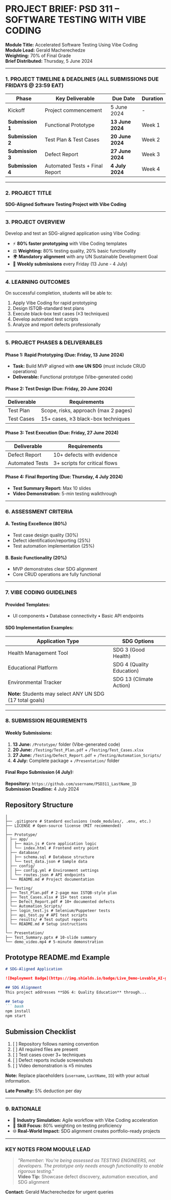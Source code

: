# PROJECT BRIEF: PSD 311 – SOFTWARE TESTING WITH VIBE CODING  
**Module Title:** Accelerated Software Testing Using Vibe Coding  
**Module Lead:** Gerald Macherechedze  
**Weighting:** 70% of Final Grade  
**Brief Distributed:** Thursday, 5 June 2024  

---

### 1. PROJECT TIMELINE & DEADLINES (ALL SUBMISSIONS DUE FRIDAYS @ 23:59 EAT)  
| Phase         | Key Deliverable                  | Due Date       | Duration      | 
|---------------|----------------------------------|----------------|---------------|
| Kickoff       | Project commencement             | 5 June 2024    | -             |
| **Submission 1** | Functional Prototype          | **13 June 2024** | Week 1        |
| **Submission 2** | Test Plan & Test Cases        | **20 June 2024** | Week 2        |
| **Submission 3** | Defect Report                 | **27 June 2024** | Week 3        |
| **Submission 4** | Automated Tests + Final Report| **4 July 2024**  | Week 4        |

---

### 2. PROJECT TITLE  
**SDG-Aligned Software Testing Project with Vibe Coding**  

---

### 3. PROJECT OVERVIEW  
Develop and test an SDG-aligned application using Vibe Coding:  
- ⚡ **80% faster prototyping** with Vibe Coding templates  
- ⚖️ **Weighting:** 80% testing quality, 20% basic functionality  
- 🌍 **Mandatory alignment** with any UN Sustainable Development Goal  
- 📅 **Weekly submissions** every Friday (13 June - 4 July)  

---

### 4. LEARNING OUTCOMES  
On successful completion, students will be able to:  
1. Apply Vibe Coding for rapid prototyping  
2. Design ISTQB-standard test plans  
3. Execute black-box test cases (≥3 techniques)  
4. Develop automated test scripts  
5. Analyze and report defects professionally  

---

### 5. PROJECT PHASES & DELIVERABLES  
#### **Phase 1: Rapid Prototyping (Due: Friday, 13 June 2024)**  
- **Task:** Build MVP aligned with **one UN SDG** (must include CRUD operations)  
- **Deliverable:** Functional prototype (Vibe-generated code)  

#### **Phase 2: Test Design (Due: Friday, 20 June 2024)**  
| Deliverable    | Requirements                          |
|----------------|---------------------------------------|
| Test Plan      | Scope, risks, approach (max 2 pages)  |
| Test Cases     | 15+ cases, ≥3 black-box techniques    |

#### **Phase 3: Test Execution (Due: Friday, 27 June 2024)**  
| Deliverable    | Requirements                          |
|----------------|---------------------------------------|
| Defect Report  | 10+ defects with evidence             |
| Automated Tests| 3+ scripts for critical flows         |

#### **Phase 4: Final Reporting (Due: Thursday, 4 July 2024)**  
- **Test Summary Report:** Max 10 slides  
- **Video Demonstration:** 5-min testing walkthrough  

---

### 6. ASSESSMENT CRITERIA  
#### **A. Testing Excellence (80%)**  
- Test case design quality (30%)  
- Defect identification/reporting (25%)  
- Test automation implementation (25%)  

#### **B. Basic Functionality (20%)**  
- MVP demonstrates clear SDG alignment  
- Core CRUD operations are fully functional  

---

### 7. VIBE CODING GUIDELINES  
#### **Provided Templates:**  
- UI components • Database connectivity • Basic API endpoints  

#### **SDG Implementation Examples:**  
| Application Type          | SDG Options              |
|---------------------------|--------------------------|
| Health Management Tool    | SDG 3 (Good Health)      |
| Educational Platform      | SDG 4 (Quality Education)|
| Environmental Tracker     | SDG 13 (Climate Action)  |
| **Note:** Students may select ANY UN SDG (17 total goals)  

---

### 8. SUBMISSION REQUIREMENTS  
#### **Weekly Submissions:**  
1. **13 June:** `/Prototype/` folder (Vibe-generated code)  
2. **20 June:** `/Testing/Test_Plan.pdf` + `/Testing/Test_Cases.xlsx`  
3. **27 June:** `/Testing/Defect_Report.pdf` + `/Testing/Automation_Scripts/`  
4. **4 July:** Complete package + `/Presentation/` folder  

#### **Final Repo Submission (4 July):**  
**Repository:** `https://github.com/username/PSD311_LastName_ID`  
**Submission Deadline:** 4 July 2024

## Repository Structure
```PSD311_LastName_ID/
│
├── .gitignore # Standard exclusions (node_modules/, .env, etc.)
├── LICENSE # Open-source license (MIT recommended)
│
├── Prototype/
│ ├── app/
│ │ ├── main.js # Core application logic
│ │ └── index.html # Frontend entry point
│ ├── database/
│ │ ├── schema.sql # Database structure
│ │ └── test_data.json # Sample data
│ ├── config/
│ │ ├── config.yml # Environment settings
│ │ └── routes.json # API endpoints
│ └── README.md # Project documentation
│
├── Testing/
│ ├── Test_Plan.pdf # 2-page max ISTQB-style plan
│ ├── Test_Cases.xlsx # 15+ test cases
│ ├── Defect_Report.pdf # 10+ documented defects
│ └── Automation_Scripts/
│ ├── login_test.js # Selenium/Puppeteer tests
│ ├── api_test.py # API test scripts
│ ├── results/ # Test output reports
│ └── README.md # Setup instructions
│
└── Presentation/
├── Test_Summary.pptx # 10-slide summary
└── demo_video.mp4 # 5-minute demonstration
```

## Prototype README.md Example

```markdown
# SDG-Aligned Application

![Deployment Badge](https://img.shields.io/badge/Live_Demo-Lovable_AI-green)

## SDG Alignment
This project addresses **SDG 4: Quality Education** through...

## Setup
``` bash
npm install
npm start
```

## Submission Checklist
1. [ ] Repository follows naming convention
2. [ ] All required files are present
3. [ ] Test cases cover 3+ techniques
4. [ ] Defect reports include screenshots
5. [ ] Video demonstration is ≤5 minutes

**Note:** Replace placeholders (`username`, `LastName`, `ID`) with your actual information.

**Late Penalty:** 5% deduction per day  

---

### 9. RATIONALE  
- 🚀 **Industry Simulation:** Agile workflow with Vibe Coding acceleration  
- 🎯 **Skill Focus:** 80% weighting on testing proficiency  
- 🌐 **Real-World Impact:** SDG alignment creates portfolio-ready projects  

---

### KEY NOTES FROM MODULE LEAD  
> *"Remember: You're being assessed as TESTING ENGINEERS, not developers. The prototype only needs enough functionality to enable rigorous testing."*  
> **Video Tip:** Showcase defect discovery, automation execution, and SDG alignment  

**Contact:** Gerald Macherechedze for urgent queries  
